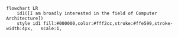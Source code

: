 
```mermaid
flowchart LR
    id1([I am broadly interested in the field of Computer Architecture]) 
    style id1 fill:#000000,color:#fff2cc,stroke:#ffe599,stroke-width:4px,   scale:1, 
```
  
        

    

